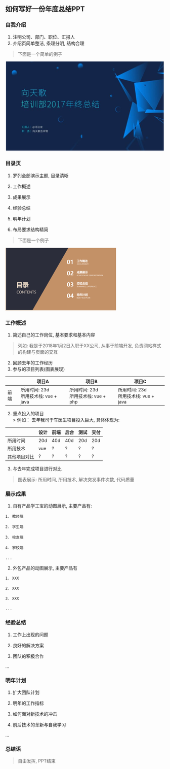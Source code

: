 ## 如何写好一份年度总结PPT

### 自我介绍

1. 注明公司、部门、职位、汇报人
2. 介绍页简单整洁, 条理分明, 结构合理
> 下面是一个简单的例子

![list-1](../../imgs/2019/01/list-1.jpg)

### 目录页

1. 罗列全部演示主题, 目录清晰

  1. 工作概述

  2. 成果展示

  3. 经验总结

  4. 明年计划

2. 布局要求结构精简

> 下面是一个例子

![list-2](../../imgs/2019/01/list-2.jpg)


### 工作概述

1. 简述自己的工作岗位, 基本要求和基本内容
  >列如: 我是于2018年1月2日入职于XX公司, 从事于前端开发, 负责网站样式的构建与页面的交互

2. 回顾去年的工作经历
  1. 参与的项目列表(图表展现)

|  | 项目A | 项目B | 项目C |
| --  | -- | -- | -- |
| 前端 | 所用时间: 23d <br> 所用技术栈: vue + java | 所用时间: 23d <br> 所用技术栈: vue + php | 所用时间: 23d <br> 所用技术栈: vue + java

  2. 重点投入的项目        
    > 例如： 去年我司于车医生项目投入巨大, 具体体现为:

| | 设计 | 前端 | 后台 | 测试 | 交付 |
| -- | -- | -- | -- | -- | -- |
| 所用时间 | 20d | 40d | 40d | 20d | 20d|
| 所用技术 | vue | ? | ? | ? | ? |
| 其他项目对比 | ? | ? | ? | ? | ? |

  3. 与去年完成项目进行对比
  > 图表展示: 所用时间, 所用技术, 解决突发事件次数, 代码质量

### 展示成果
  1. 自有产品学工宝的动图展示, 主要产品有:

    1. 教师端

    2. 学生端

    3. 校友端

    4. 家校端

    ...

  2. 外包产品的动图展示, 主要产品有

    1. XXX

    2. XXX

    3. XXX

    ...

### 经验总结
  1. 工作上出现的问题

  2. 良好的解决方案

  3. 团队的积极合作

  ...


### 明年计划

1. 扩大团队计划

2. 明年的工作指标

3. 如何面对新技术的冲击

4. 前后技术的革新与自我学习

...


### 总结语
> 自由发挥, PPT结束
